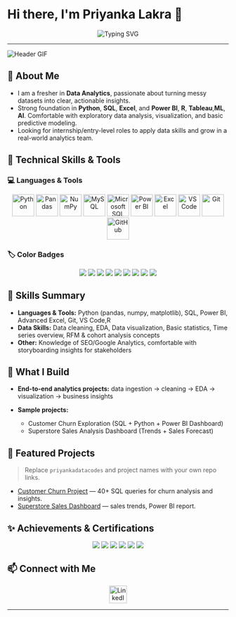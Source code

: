 # Hi there, I'm Priyanka Lakra 👋

<p align="center">
  <img src="https://readme-typing-svg.herokuapp.com?font=Fira+Code&size=22&pause=1000&color=2b2b2b&center=true&width=600&lines=Fresher+Data+Analyst+%7C+SQL+%7C+Python+%7C+Power+BI;Turning+raw+data+into+actionable+insights;Always+learning+%26+building" alt="Typing SVG" />
</p>

---

![Header GIF](https://media.giphy.com/media/3o7aD2saalBwwftBIY/giphy.gif)

## 🎯 About Me

* I am a fresher in **Data Analytics**, passionate about turning messy datasets into clear, actionable insights.
* Strong foundation in **Python**, **SQL**, **Excel**, and **Power BI**, **R**, **Tableau**,**ML**, **AI**. Comfortable with exploratory data analysis, visualization, and basic predictive modeling.
* Looking for internship/entry-level roles to apply data skills and grow in a real-world analytics team.

## 🧠 Technical Skills & Tools

### 💻 Languages & Tools

<p align="center">
  <img src="https://cdn.jsdelivr.net/gh/devicons/devicon/icons/python/python-original.svg" width="50" height="50" title="Python" />
  <img src="https://cdn.jsdelivr.net/gh/devicons/devicon/icons/pandas/pandas-original.svg" width="50" height="50" title="Pandas" />
  <img src="https://cdn.jsdelivr.net/gh/devicons/devicon/icons/numpy/numpy-original.svg" width="50" height="50" title="NumPy" />
  <img src="https://cdn.jsdelivr.net/gh/devicons/devicon/icons/mysql/mysql-original.svg" width="50" height="50" title="MySQL" />
  <img src="https://cdn.jsdelivr.net/gh/devicons/devicon/icons/microsoftsqlserver/microsoftsqlserver-plain.svg" width="50" height="50" title="Microsoft SQL Server" />
  <img src="https://upload.wikimedia.org/wikipedia/commons/c/cf/Power_BI_logo.svg" width="50" height="50" title="Power BI" />
  <img src="https://cdn.jsdelivr.net/gh/devicons/devicon/icons/excel/excel-original.svg" width="50" height="50" title="Excel" />
  <img src="https://cdn.jsdelivr.net/gh/devicons/devicon/icons/vscode/vscode-original.svg" width="50" height="50" title="VS Code" />
  <img src="https://cdn.jsdelivr.net/gh/devicons/devicon/icons/git/git-original.svg" width="50" height="50" title="Git" />
  <img src="https://cdn.jsdelivr.net/gh/devicons/devicon/icons/github/github-original.svg" width="50" height="50" title="GitHub" />
</p>

### 🏷️ Color Badges

<p align="center">
  <img src="https://img.shields.io/badge/Python-3776AB?style=for-the-badge&logo=python&logoColor=white" />
  <img src="https://img.shields.io/badge/MySQL-4479A1?style=for-the-badge&logo=mysql&logoColor=white" />
  <img src="https://img.shields.io/badge/Power%20BI-F2C811?style=for-the-badge&logo=powerbi&logoColor=black" />
  <img src="https://img.shields.io/badge/Excel-217346?style=for-the-badge&logo=microsoftexcel&logoColor=white" />
  <img src="https://img.shields.io/badge/Tableau-217346?style=for-the-badge&logo=tableau&logoColor=white" />
  <img src="https://img.shields.io/badge/R-3776AB?style=for-the-badge&logo=R&logoColor=white" />
  <img src="https://img.shields.io/badge/VS%20Code-0078D4?style=for-the-badge&logo=visualstudiocode&logoColor=white" />
  <img src="https://img.shields.io/badge/Git-F05032?style=for-the-badge&logo=git&logoColor=white" />
  <img src="https://img.shields.io/badge/GitHub-181717?style=for-the-badge&logo=github&logoColor=white" />
</p>

## 🔧 Skills Summary

* **Languages & Tools:** Python (pandas, numpy, matplotlib), SQL, Power BI, Advanced Excel, Git, VS Code,R
* **Data Skills:** Data cleaning, EDA, Data visualization, Basic statistics, Time series overview, RFM & cohort analysis concepts
* **Other:** Knowledge of SEO/Google Analytics, comfortable with storyboarding insights for stakeholders

## 🚀 What I Build

* **End-to-end analytics projects:** data ingestion → cleaning → EDA → visualization → business insights
* **Sample projects:**

  * Customer Churn Exploration (SQL + Python + Power BI Dashboard)
  * Superstore Sales Analysis Dashboard (Trends + Sales Forecast)

## 📂 Featured Projects

> Replace `priyankadatacodes` and project names with your own repo links.

* [Customer Churn Project](https://github.com/priyankadatacodes/telecom-customer-churn-prediction) — 40+ SQL queries for churn analysis and insights.
* [Superstore Sales Dashboard](https://github.com/priyankadatacodes/superstore-sales-analysis-powerbi) — sales trends, Power BI report.
  
## ✨ Achievements & Certifications

<p align="center">
  <img src="https://img.shields.io/badge/Power%20BI%20Certified-F2C811?style=for-the-badge&logo=powerbi&logoColor=black" />
  <img src="https://img.shields.io/badge/Advanced%20Excel%20Certified-217346?style=for-the-badge&logo=microsoft&logoColor=white" />
  <img src="https://img.shields.io/badge/Business%20Analytics%20Certified-FF6F00?style=for-the-badge&logo=tensorflow&logoColor=white" />
  <img src="https://img.shields.io/badge/SQL%20Certified-FF6F00?style=for-the-badge&logo=tensorflow&logoColor=white" />
  <img src="https://img.shields.io/badge/Data%20Science%20Learner-FF6F00?style=for-the-badge&logo=tensorflow&logoColor=white" />
  <img src="https://img.shields.io/badge/Machine%20Learning%20Learner-FF6F00?style=for-the-badge&logo=tensorflow&logoColor=white" />
</p>

## 📫 Connect with Me

<p align="center">
  <a href="https://[https://www.linkedin.com/in/priyankalakra006/]" target="_blank">
    <img src="https://cdn.jsdelivr.net/gh/devicons/devicon/icons/linkedin/linkedin-original.svg" width="40" height="40" title="LinkedIn" />
  </a>
</p>

---

